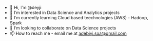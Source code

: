 - 👋 Hi, I’m @deyji
- 👀 I’m interested in Data Science and Analytics projects
- 🌱 I’m currently learning Cloud based teechnologies (AWS) - Hadoop, Spark
- 💞️ I’m looking to collaborate on Data Science projects
- 📫 How to reach me - email me at adebiyi.soa@gmail.com

<!---
deyji/deyji is a ✨ special ✨ repository because its `README.md` (this file) appears on your GitHub profile.
You can click the Preview link to take a look at your changes.
--->
